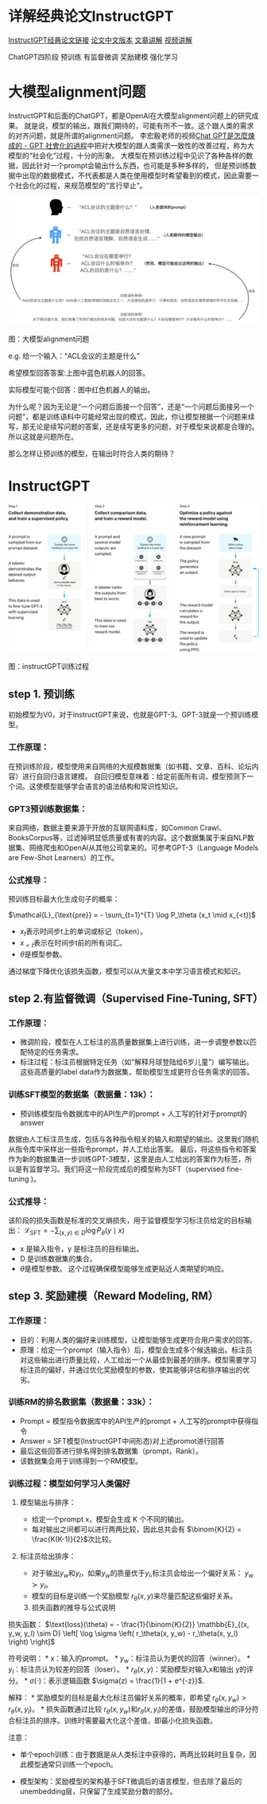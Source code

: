 # 详解经典论文InstructGPT

[InstructGPT经典论文链接](https://arxiv.org/pdf/2203.02155)
[论文中文版本](http://www.liaolinchun.com/archives/instructgpt-translate)
[文章讲解](https://huggingface.co/blog/zh/rlhf)
[视频讲解](https://www.bilibili.com/video/BV1fA411Z772/?spm_id_from=pageDriver&vd_source=35175d2a7dcd61ae778163f55d8e1297)

  ChatGPT四阶段
  预训练
  有监督微调
  奖励建模
  强化学习

  # 大模型alignment问题
  InstructGPT和后面的ChatGPT，都是OpenAI在大模型alignment问题上的研究成果。
  就是说，模型的输出，跟我们期待的，可能有所不一致。这个跟人类的需求的对齐问题，就是所谓的alignment问题。
  李宏毅老师的视频[Chat GPT是怎麼煉成的 - GPT 社會化的過程](https://www.youtube.com/watch?v=e0aKI2GGZNg)中把对大模型的跟人类需求一致性的改善过程，称为大模型的“社会化”过程，十分的形象。
  大模型在预训练过程中见识了各种各样的数据，因此针对一个prompt会输出什么东西，也可能是多种多样的，
  但是预训练数据中出现的数据模式，不代表都是人类在使用模型时希望看到的模式，因此需要一个社会化的过程，来规范模型的“言行举止”。

  ![大模型alignment问题](./pictures/001.png) 

  图：大模型alignment问题

  e.g. 给一个输入：“ACL会议的主题是什么”
  
  希望模型回答答案:上图中蓝色机器人的回答。
  
  实际模型可能个回答：图中红色机器人的输出。
  
  为什么呢？因为无论是“一个问题后面接一个回答”，还是“一个问题后面接另一个问题”，都是训练语料中可能经常出现的模式，因此，你让模型根据一个问题来续写，那无论是续写问题的答案，还是续写更多的问题，对于模型来说都是合理的。所以这就是问题所在。
  
  那么怎样让预训练的模型，在输出时符合人类的期待？

  # InstructGPT

  ![instructGPT训练过程](./pictures/002.png) 

  图：instructGPT训练过程

  ## step 1. 预训练
  初始模型为V0，对于instructGPT来说，也就是GPT-3。GPT-3就是一个预训练模型。

### 工作原理：
在预训练阶段，模型使用来自网络的大规模数据集（如书籍、文章、百科、论坛内容）进行自回归语言建模。
自回归模型意味着：给定前面所有词，模型预测下一个词。这使模型能够学会语言的语法结构和常识性知识。

### GPT3预训练数据集：
来自网络，数据主要来源于开放的互联网语料库，如Common Crawl、BooksCorpus等，过滤掉明显低质量或有害的内容。这个数据集属于来自NLP数据集、网络爬虫和OpenAI从其他公司拿来的。可参考GPT-3（Language Models are Few-Shot Learners）的工作。

### 公式推导：
预训练目标最大化生成句子的概率：

$\mathcal{L}_{\text{pre}} = - \sum_{t=1}^{T} \log P_\theta (x_t \mid x_{<t})$

* $x_t$表示时间步t上的单词或标记（token）。
* $x_{<t}$表示在时间步t前的所有词汇。
* $\theta$是模型参数。
  
通过梯度下降优化该损失函数，模型可以从大量文本中学习语言模式和知识。

## step 2.有监督微调（Supervised Fine-Tuning, SFT）

### 工作原理：
* 微调阶段，模型在人工标注的高质量数据集上进行训练，进一步调整参数以匹配特定的任务需求。
* 标注过程：标注员根据特定任务（如“解释月球登陆给6岁儿童”）编写输出。这些高质量的label data作为数据集，帮助模型生成更符合任务需求的回答。
  
### 训练SFT模型的数据集（数据量：13k）：
* 预训练模型指令数据库中的API生产的prompt + 人工写的针对于prompt的answer

数据由人工标注员生成，包括与各种指令相关的输入和期望的输出。这里我们随机从指令库中采样出一些指令prompt，并人工给出答案。
最后，将这些指令和答案作为新的数据集进一步训练GPT-3模型，这里是由人工给出的答案作为标签，所以是有监督学习。我们将这一阶段完成后的模型称为SFT（supervised fine-tuning )。
  
### 公式推导：
该阶段的损失函数是标准的交叉熵损失，用于监督模型学习标注员给定的目标输出：
$\mathcal{L}_{\text{SFT}} = -\sum_{(x, y) \in D} \log P_\theta (y \mid x)$

* x 是输入指令，y 是标注员的目标输出。
* D 是训练数据集的集合。
* $\theta$是模型参数。
这个过程确保模型能够生成更贴近人类期望的响应。


## step 3. 奖励建模（Reward Modeling, RM）
### 工作原理：
* 目的：利用人类的偏好来训练模型，让模型能够生成更符合用户需求的回答。
* 原理：给定一个prompt（输入指令）后，模型会生成多个候选输出。标注员对这些输出进行质量比较，人工给出一个从最佳到最差的排序。模型需要学习标注员的偏好，并通过优化奖励模型的参数，使其能够评估和排序输出的优劣。
  
### 训练RM的排名数据集（数据量：33k）：
* Prompt = 模型指令数据库中的API生产的prompt + 人工写的prompt中获得指令
* Answer = SFT模型(InstructGPT中间形态)对上述promot进行回答
* 最后这些回答进行排名得到排名数据集（prompt，Rank）。
* 该数据集会用于训练得到一个RM模型。

### 训练过程：模型如何学习人类偏好
1. 模型输出与排序：
    * 给定一个prompt x，模型会生成 K 个不同的输出。
    * 每对输出之间都可以进行两两比较，因此总共会有 $\binom{K}{2} = \frac{K(K-1)}{2}$次比较。
2. 标注员给出排序：
    * 对于输出$y_w$和$y_l$，如果$y_w$的质量优于$y_l$,标注员会给出一个偏好关系： $y_w \succ y_l$。
    * 模型的目标是训练一个奖励模型 $r_\theta(x, y)$来尽量匹配这些偏好关系。

   3. 损失函数的推导与公式说明

  损失函数：
$\text{loss}(\theta) = - \frac{1}{\binom{K}{2}} \mathbb{E}_{(x, y_w, y_l) \sim D} \left[ \log \sigma \left( r_\theta(x, y_w) - r_\theta(x, y_l) \right) \right]$

符号说明：
    * x：输入的prompt。
    * $y_w$：标注员认为更优的回答（winner）。
    * $y_l$：标注员认为较差的回答（loser）。
    * $r_\theta(x, y)$：奖励模型对输入x和输出 y的评分。
    * $\sigma(\cdot)$：表示逻辑函数 $\sigma(z) = \frac{1}{1 + e^{-z}}$. 

解释：
    * 奖励模型的目标是最大化标注员偏好关系的概率，即希望 $r_\theta(x, y_w) > r_\theta(x, y_l)$。
    * 损失函数通过比较 $r_\theta(x, y_w)$和$r_\theta(x, y_l)$的差值，鼓励模型输出的评分符合标注员的排序。训练时需要最大化这个差值，即最小化损失函数。

注意：
 * 单个epoch训练：由于数据是从人类标注中获得的，两两比较耗时且复杂，因此模型通常只训练一个epoch。

 * 模型架构：奖励模型的架构基于SFT微调后的语言模型，但去除了最后的unembedding层，只保留了生成奖励分数的部分。


  

  
  

